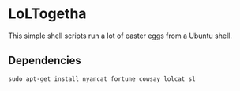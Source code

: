 # LoLTogetha

This simple shell scripts run a lot of easter eggs from a Ubuntu shell.

## Dependencies

```
sudo apt-get install nyancat fortune cowsay lolcat sl
```
